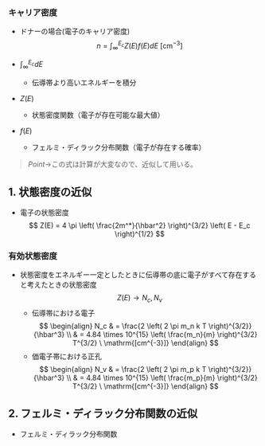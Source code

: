 ### キャリア密度
- ドナーの場合(電子のキャリア密度)
$$
n = \int_{\infty}^{E_c} Z(E) f(E) dE \ \mathrm{[cm^{-3}]}
$$

- $\int_{\infty}^{E_c} dE$
    - 伝導帯より高いエネルギーを積分
- $Z(E)$
    - 状態密度関数（電子が存在可能な最大値）
- $f(E)$
    - フェルミ・ディラック分布関数（電子が存在する確率）

> $Point\to$この式は計算が大変なので、近似して用いる。

## 1. 状態密度の近似
- 電子の状態密度
$$
Z(E) = 4 \pi \left( \frac{2m^*}{\hbar^2} \right)^{3/2} \left( E - E_c \right)^{1/2}
$$

### 有効状態密度
- 状態密度をエネルギー一定としたときに伝導帯の底に電子がすべて存在すると考えたときの状態密度
$$
Z(E) \to N_c, N_v
$$
    - 伝導帯における電子
$$
\begin{align}
    N_c & = \frac{2 \left( 2 \pi m_n k T \right)^{3/2}}{\hbar^3} \\
        & = 4.84 \times 10^{15} \left( \frac{m_n}{m} \right)^{3/2} T^{3/2} \ \mathrm{[cm^{-3}]}
\end{align}
$$
    - 価電子帯における正孔
$$
\begin{align}
    N_v & = \frac{2 \left( 2 \pi m_p k T \right)^{3/2}}{\hbar^3} \\
        & = 4.84 \times 10^{15} \left( \frac{m_p}{m} \right)^{3/2} T^{3/2} \ \mathrm{[cm^{-3}]}
\end{align}
$$

## 2. フェルミ・ディラック分布関数の近似
- フェルミ・ディラック分布関数